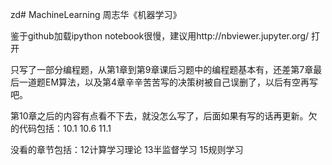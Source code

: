 zd# MachineLearning
周志华《机器学习》

鉴于github加载ipython notebook很慢，建议用http://nbviewer.jupyter.org/ 打开

只写了一部分编程题，从第1章到第9章课后习题中的编程题基本有，还差第7章最后一道题EM算法，以及第4章辛辛苦苦写的决策树被自己误删了，以后有空再写吧。

第10章之后的内容有点看不下去，就没怎么写了，后面如果有写的话再更新。欠的代码包括：10.1 10.6 11.1

没看的章节包括：12计算学习理论 13半监督学习 15规则学习
